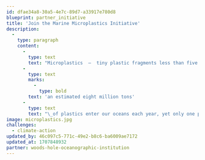 ```yaml
---
id: dfae34a8-30a5-4e7c-89d7-a33917e780d8
blueprint: partner_initiative
title: 'Join the Marine Microplastics Initiative'
description:
  -
    type: paragraph
    content:
      -
        type: text
        text: "Microplastics  —  tiny plastic fragments less than five millimeters in size  —  are ubiquitous in the global ocean. In fact,\_"
      -
        type: text
        marks:
          -
            type: bold
        text: 'an estimated eight million tons'
      -
        type: text
        text: "\_of plastics enter our oceans each year, yet only one percent can be seen floating at the surface. Where the rest ends up is not well understood."
image: microplastics.jpg
challenges:
  - climate-action
updated_by: 46c097c5-771c-49e2-b8c6-ba6009ae7172
updated_at: 1707848932
partner: woods-hole-oceanographic-institution
---
```

